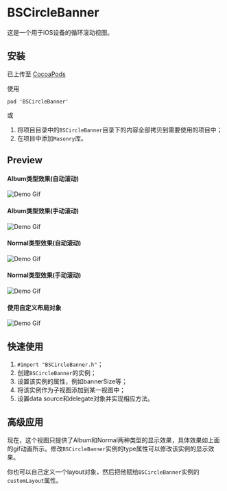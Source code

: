 # BSCircleBanner

这是一个用于iOS设备的循环滚动视图。

## 安装

已上传至 [CocoaPods](http://cocoapods.org/?q=BSCircleBanner)

使用

```
pod 'BSCircleBanner'
```

或 

1. 将项目目录中的`BSCircleBanner`目录下的内容全部拷贝到需要使用的项目中；
2. 在项目中添加`Masonry`库。

## Preview

#### Album类型效果(自动滚动)

![Demo Gif](Preview/natural_scrolling_in_album_type.gif)

#### Album类型效果(手动滚动)

![Demo Gif](Preview/touch_scrolling_in_album_type.gif)

#### Normal类型效果(自动滚动)

![Demo Gif](Preview/natural_scrolling_in_normal_type.gif)

#### Normal类型效果(手动滚动)

![Demo Gif](Preview/touch_scrolling_in_normal_type.gif)

#### 使用自定义布局对象

![Demo Gif](Preview/touch_scrolling_with_custom_layout.gif)

## 快速使用


1. `#import "BSCircleBanner.h"`；
2. 创建`BSCircleBanner`的实例；
3. 设置该实例的属性，例如bannerSize等；
4. 将该实例作为子视图添加到某一视图中；
5. 设置data source和delegate对象并实现相应方法。

## 高级应用

现在，这个视图只提供了Album和Normal两种类型的显示效果，具体效果如上面的gif动画所示。修改`BSCircleBanner`实例的type属性可以修改该实例的显示效果。

你也可以自己定义一个layout对象，然后把他赋给`BSCircleBanner`实例的`customLayout`属性。